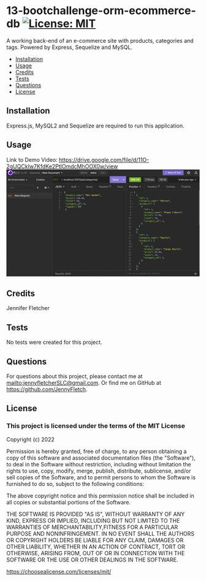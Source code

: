 # 13-bootchallenge-orm-ecommerce-db [![License: MIT](https://img.shields.io/badge/License-MIT-yellow.svg)](https://opensource.org/licenses/MIT)
A working back-end of an e-commerce site with products, categories and tags. Powered by Express, Sequelize and MySQL.

* [Installation](#installation)
* [Usage](#usage)
* [Credits](#credits)
* [Tests](#tests)
* [Questions](#questions)
* [License](#license)

## Installation
  
Express.js, MySQL2 and Sequelize are required to run this application.

## Usage

Link to Demo Video: https://drive.google.com/file/d/11O-2gUQCkIw7KfdKe2PtlOmdcMhOOX0w/view
![Alt text](./screenshot.png?raw=true "Screenshot of the ORM ecommerce application")

## Credits
  
Jennifer Fletcher

## Tests
  
No tests were created for this project.

## Questions
  
For questions about this project, please contact me at <mailto:jennyfletcherSLC@gmail.com>. Or find me on GitHub at <https://github.com/JennyFletch>.

## License
  
### This project is licensed under the terms of the **MIT License**

Copyright (c) 2022

Permission is hereby granted, free of charge, to any person obtaining a copy of this software and associated documentation files (the "Software"), to deal in the Software without restriction, including without limitation the rights to use, copy, modify, merge, publish, distribute, sublicense, and/or sell copies of the Software, and to permit persons to whom the Software is furnished to do so, subject to the following conditions:

The above copyright notice and this permission notice shall be included in all copies or substantial portions of the Software.

THE SOFTWARE IS PROVIDED "AS IS", WITHOUT WARRANTY OF ANY KIND, EXPRESS OR IMPLIED, INCLUDING BUT NOT LIMITED TO THE WARRANTIES OF MERCHANTABILITY,FITNESS FOR A PARTICULAR PURPOSE AND NONINFRINGEMENT. IN NO EVENT SHALL THE AUTHORS OR COPYRIGHT HOLDERS BE LIABLE FOR ANY CLAIM, DAMAGES OR OTHER LIABILITY, WHETHER IN AN ACTION OF CONTRACT, TORT OR OTHERWISE, ARISING FROM, OUT OF OR IN CONNECTION WITH THE SOFTWARE OR THE USE OR OTHER DEALINGS IN THE SOFTWARE.

<https://choosealicense.com/licenses/mit/>
